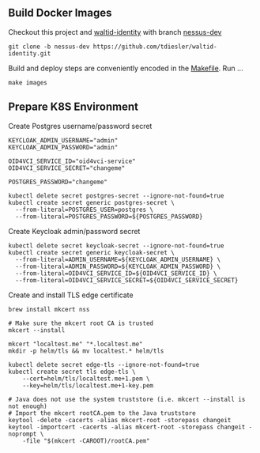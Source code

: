 
## Build Docker Images

Checkout this project and [waltid-identity](https://github.com/tdiesler/waltid-identity.git) 
with branch [nessus-dev](https://github.com/tdiesler/waltid-identity/tree/nessus-dev)

```
git clone -b nessus-dev https://github.com/tdiesler/waltid-identity.git
```

Build and deploy steps are conveniently encoded in the [Makefile](./Makefile). Run ...

```
make images
```

## Prepare K8S Environment

Create Postgres username/password secret

```
KEYCLOAK_ADMIN_USERNAME="admin"
KEYCLOAK_ADMIN_PASSWORD="admin"

OID4VCI_SERVICE_ID="oid4vci-service"
OID4VCI_SERVICE_SECRET="changeme"

POSTGRES_PASSWORD="changeme"

kubectl delete secret postgres-secret --ignore-not-found=true
kubectl create secret generic postgres-secret \
  --from-literal=POSTGRES_USER=postgres \
  --from-literal=POSTGRES_PASSWORD=${POSTGRES_PASSWORD}
```

Create Keycloak admin/password secret

```
kubectl delete secret keycloak-secret --ignore-not-found=true
kubectl create secret generic keycloak-secret \
  --from-literal=ADMIN_USERNAME=${KEYCLOAK_ADMIN_USERNAME} \
  --from-literal=ADMIN_PASSWORD=${KEYCLOAK_ADMIN_PASSWORD} \
  --from-literal=OID4VCI_SERVICE_ID=${OID4VCI_SERVICE_ID} \
  --from-literal=OID4VCI_SERVICE_SECRET=${OID4VCI_SERVICE_SECRET}
```

Create and install TLS edge certificate

```
brew install mkcert nss

# Make sure the mkcert root CA is trusted
mkcert --install

mkcert "localtest.me" "*.localtest.me"
mkdir -p helm/tls && mv localtest.* helm/tls

kubectl delete secret edge-tls --ignore-not-found=true
kubectl create secret tls edge-tls \
    --cert=helm/tls/localtest.me+1.pem \
    --key=helm/tls/localtest.me+1-key.pem

# Java does not use the system truststore (i.e. mkcert --install is not enough)
# Import the mkcert rootCA.pem to the Java truststore
keytool -delete -cacerts -alias mkcert-root -storepass changeit
keytool -importcert -cacerts -alias mkcert-root -storepass changeit -noprompt \
    -file "$(mkcert -CAROOT)/rootCA.pem"
```
